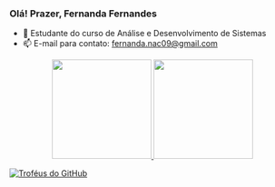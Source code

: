 ### Olá! Prazer, Fernanda Fernandes
 
  - 🌱 Estudante do curso de Análise e Desenvolvimento de Sistemas
  - 📫 E-mail para contato: fernanda.nac09@gmail.com

<div align='center'>
 
<a href="https://github.com/Fernandeezz">
     <img height="175m" src="https://github-readme-stats.vercel.app/api?username=Fernandeezz&show_icons=true&theme=midnight-purple&include_all_commits=true&count_private=true"/>
     <img height="175em" src="https://github-readme-stats.vercel.app/api/top-langs/?username=Fernandeezz&layout=compact&langs_count=16&theme=midnight-purple"/>
 
 </div>

![Troféus do GitHub](https://github-profile-trophy.vercel.app/?username=Fernandeezz)


